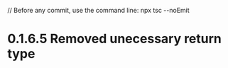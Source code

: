 // Before any commit, use the command line: npx tsc --noEmit

# 0.1.6.5 Removed unecessary return type